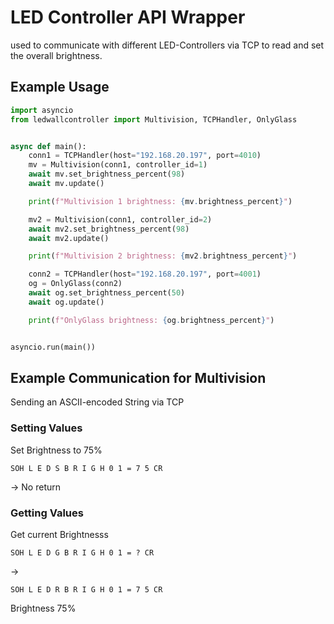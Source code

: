 # LED Controller API Wrapper

used to communicate with different LED-Controllers via TCP to read and set the overall brightness.

## Example Usage

```python
import asyncio
from ledwallcontroller import Multivision, TCPHandler, OnlyGlass


async def main():
    conn1 = TCPHandler(host="192.168.20.197", port=4010)
    mv = Multivision(conn1, controller_id=1)
    await mv.set_brightness_percent(98)
    await mv.update()

    print(f"Multivision 1 brightness: {mv.brightness_percent}")

    mv2 = Multivision(conn1, controller_id=2)
    await mv2.set_brightness_percent(98)
    await mv2.update()

    print(f"Multivision 2 brightness: {mv2.brightness_percent}")

    conn2 = TCPHandler(host="192.168.20.197", port=4001)
    og = OnlyGlass(conn2)
    await og.set_brightness_percent(50)
    await og.update()

    print(f"OnlyGlass brightness: {og.brightness_percent}")


asyncio.run(main())
```


## Example Communication for Multivision

Sending an ASCII-encoded String via TCP

### Setting Values

Set Brightness to 75%

```
SOH L E D S B R I G H 0 1 = 7 5 CR
```

-> No return

### Getting Values

Get current Brightnesss

```
SOH L E D G B R I G H 0 1 = ? CR
```

->

```
SOH L E D R B R I G H 0 1 = 7 5 CR
```

Brightness 75%
